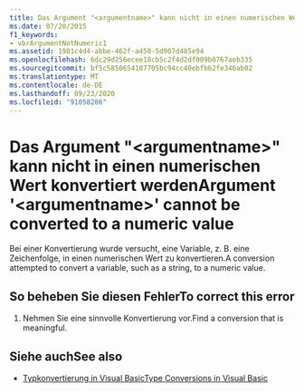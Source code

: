 ```yaml
---
title: Das Argument "<argumentname>" kann nicht in einen numerischen Wert konvertiert werden
ms.date: 07/20/2015
f1_keywords:
- vbrArgumentNotNumeric1
ms.assetid: 1901c4d4-abbe-462f-a450-5d907d485e94
ms.openlocfilehash: 6dc29d256ecee18cb5c2f4d2df009b0767aeb335
ms.sourcegitcommit: bf5c5850654187705bc94cc40ebfb62fe346ab02
ms.translationtype: MT
ms.contentlocale: de-DE
ms.lasthandoff: 09/23/2020
ms.locfileid: "91058286"
---
```

# <a name="argument-argumentname-cannot-be-converted-to-a-numeric-value"></a><span data-ttu-id="45867-102">Das Argument "\<argumentname>" kann nicht in einen numerischen Wert konvertiert werden</span><span class="sxs-lookup"><span data-stu-id="45867-102">Argument '\<argumentname>' cannot be converted to a numeric value</span></span>

<span data-ttu-id="45867-103">Bei einer Konvertierung wurde versucht, eine Variable, z. B. eine Zeichenfolge, in einen numerischen Wert zu konvertieren.</span><span class="sxs-lookup"><span data-stu-id="45867-103">A conversion attempted to convert a variable, such as a string, to a numeric value.</span></span>  
  
## <a name="to-correct-this-error"></a><span data-ttu-id="45867-104">So beheben Sie diesen Fehler</span><span class="sxs-lookup"><span data-stu-id="45867-104">To correct this error</span></span>  
  
1. <span data-ttu-id="45867-105">Nehmen Sie eine sinnvolle Konvertierung vor.</span><span class="sxs-lookup"><span data-stu-id="45867-105">Find a conversion that is meaningful.</span></span>  
  
## <a name="see-also"></a><span data-ttu-id="45867-106">Siehe auch</span><span class="sxs-lookup"><span data-stu-id="45867-106">See also</span></span>

- [<span data-ttu-id="45867-107">Typkonvertierung in Visual Basic</span><span class="sxs-lookup"><span data-stu-id="45867-107">Type Conversions in Visual Basic</span></span>](../programming-guide/language-features/data-types/type-conversions.md)
